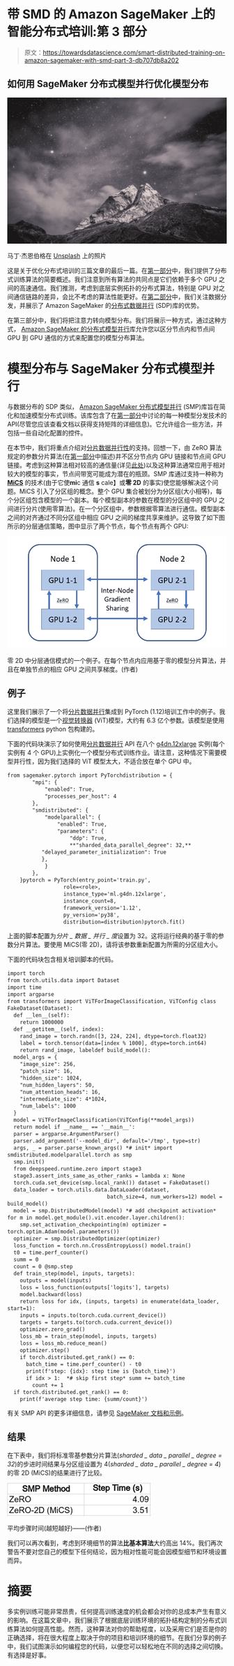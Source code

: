 # 带 SMD 的 Amazon SageMaker 上的智能分布式培训:第 3 部分

> 原文：<https://towardsdatascience.com/smart-distributed-training-on-amazon-sagemaker-with-smd-part-3-db707db8a202>

## 如何用 SageMaker 分布式模型并行优化模型分布

![](img/831832cb53342a0d572e56dd04071d99.png)

马丁·杰恩伯格在 [Unsplash](https://unsplash.com?utm_source=medium&utm_medium=referral) 上的照片

这是关于优化分布式培训的三篇文章的最后一篇。在[第一部分](https://chaimrand.medium.com/smart-distributed-training-on-amazon-sagemaker-with-smd-part-1-cd296f87a0ee)中，我们提供了分布式训练算法的简要概述。我们注意到所有算法的共同点是它们依赖于多个 GPU 之间的高速通信。我们推测，考虑到底层实例拓扑的分布式算法，特别是 GPU 对之间通信链路的差异，会比不考虑的算法性能更好。在[第二部分](https://chaimrand.medium.com/smart-distributed-training-on-amazon-sagemaker-with-smd-part-2-c833e7139b5f)中，我们关注数据分发，并展示了 Amazon SageMaker 的[分布式数据并行](https://docs.aws.amazon.com/sagemaker/latest/dg/data-parallel.html) (SDP)库的优势。

在第三部分中，我们将把注意力转向模型分布。我们将展示一种方式，通过这种方式， [Amazon SageMaker 的分布式模型并行](https://docs.aws.amazon.com/sagemaker/latest/dg/model-parallel.html)库允许您以区分节点内和节点间 GPU 到 GPU 通信的方式来配置您的模型分布算法。

# 模型分布与 SageMaker 分布式模型并行

与数据分布的 SDP 类似， [Amazon SageMaker 分布式模型并行](https://docs.aws.amazon.com/sagemaker/latest/dg/model-parallel.html) (SMP)库旨在简化和加速模型分布式训练。该库包含了在[第一部分](https://chaimrand.medium.com/smart-distributed-training-on-amazon-sagemaker-with-smd-part-1-cd296f87a0ee)中讨论的每一种模型分发技术的 API(尽管您应该查看文档以获得支持矩阵的详细信息)。它允许组合一些方法，并包括一些自动化配置的控件。

在本节中，我们将重点介绍对[分片数据并行性](https://docs.aws.amazon.com/sagemaker/latest/dg/model-parallel-extended-features-pytorch-sharded-data-parallelism.html)的支持。回想一下，由 ZeRO 算法规定的参数分片算法(在[第一部分](https://chaimrand.medium.com/smart-distributed-training-on-amazon-sagemaker-with-smd-part-1-cd296f87a0ee)中描述)并不区分节点内 GPU 链接和节点间 GPU 链接。考虑到这种算法相对较高的通信量(详见[此处](https://arxiv.org/pdf/1910.02054.pdf))以及这种算法通常应用于相对较大的模型的事实，节点间带宽可能成为潜在的瓶颈。SMP 库通过支持一种称为 [**MiCS**](https://www.amazon.science/blog/near-linear-scaling-of-gigantic-model-training-on-aws) 的技术(由于它使**mi**c 通信 **s** cale】或**零 2D** 的事实)使您能够解决这个问题。MiCS 引入了分区组的概念。整个 GPU 集合被划分为分区组(大小相等)，每个分区组包含模型的一个副本。每个模型副本的参数在模型的分区组中的 GPU 之间进行分片(使用零算法)。在一个分区组中，参数根据零算法进行通信。模型副本之间的对齐通过不同分区组中相应 GPU 之间的梯度共享来维护。这导致了如下图所示的分层通信策略，图中显示了两个节点，每个节点有两个 GPU:

![](img/75cd8db0c388a95667787d7f59efab3b.png)

零 2D 中分层通信模式的一个例子。在每个节点内应用基于零的模型分片算法，并且在单独节点的相应 GPU 之间共享梯度。(作者)

## 例子

这里我们展示了一个将[分片数据并行](https://docs.aws.amazon.com/sagemaker/latest/dg/model-parallel-extended-features-pytorch-sharded-data-parallelism.html)集成到 PyTorch (1.12)培训工作中的例子。我们选择的模型是一个[视觉转换器](https://en.wikipedia.org/wiki/Vision_transformer) (ViT)模型，大约有 6.3 亿个参数。该模型是使用 [transformers](https://pypi.org/project/transformers/) python 包构建的。

下面的代码块演示了如何使用[分片数据并行](https://docs.aws.amazon.com/sagemaker/latest/dg/model-parallel-extended-features-pytorch-sharded-data-parallelism.html) API 在八个 [g4dn.12xlarge](https://aws.amazon.com/ec2/instance-types/g4/) 实例(每个实例有 4 个 GPU)上实例化一个模型分布式训练作业。请注意，这种情况下需要模型并行性，因为我们选择的 ViT 模型太大，不适合放在单个 GPU 中。

```
from sagemaker.pytorch import PyTorchdistribution = {
        "mpi": {
            "enabled": True,
            "processes_per_host": 4
        },
        "smdistributed": {
            "modelparallel": {
                "enabled": True,
                "parameters": {
                    "ddp": True,
                    **"sharded_data_parallel_degree": 32,**
           "delayed_parameter_initialization": True
           },
            }
        },
    }pytorch = PyTorch(entry_point='train.py',
                  role=<role>,
                  instance_type='ml.g4dn.12xlarge',
                  instance_count=8,
                  framework_version='1.12',
                  py_version='py38',
                  distribution=distribution)pytorch.fit()
```

上面的脚本配置为*分片 _ 数据 _ 并行 _ 度*设置为 32。这将运行经典的基于零的参数分片算法。要使用 MiCS(零 2D)，请将该参数重新配置为所需的分区组大小。

下面的代码块包含相关培训脚本的代码。

```
import torch
from torch.utils.data import Dataset
import time
import argparse
from transformers import ViTForImageClassification, ViTConfig class FakeDataset(Dataset):
  def __len__(self):
    return 1000000
  def __getitem__(self, index):
    rand_image = torch.randn([3, 224, 224], dtype=torch.float32)
    label = torch.tensor(data=[index % 1000], dtype=torch.int64)
    return rand_image, labeldef build_model():
  model_args = {
    "image_size": 256,
    "patch_size": 16,
    "hidden_size": 1024,
    "num_hidden_layers": 50,
    "num_attention_heads": 16,
    "intermediate_size": 4*1024,
    "num_labels": 1000
  }
  model = ViTForImageClassification(ViTConfig(**model_args))
  return model if __name__ == '__main__':
  parser = argparse.ArgumentParser()
  parser.add_argument('--model_dir', default='/tmp', type=str)
  args, _ = parser.parse_known_args() *# init* import smdistributed.modelparallel.torch as smp
  smp.init()
  from deepspeed.runtime.zero import stage3
  stage3.assert_ints_same_as_other_ranks = lambda x: None
  torch.cuda.set_device(smp.local_rank()) dataset = FakeDataset()
  data_loader = torch.utils.data.DataLoader(dataset,
                                batch_size=4, num_workers=12) model = build_model()
  model = smp.DistributedModel(model) *# add checkpoint activation* for m in model.get_module().vit.encoder.layer.children():
    smp.set_activation_checkpointing(m) optimizer = torch.optim.Adam(model.parameters())
  optimizer = smp.DistributedOptimizer(optimizer)
  loss_function = torch.nn.CrossEntropyLoss() model.train()
  t0 = time.perf_counter()
  summ = 0
  count = 0 @smp.step
  def train_step(model, inputs, targets):
    outputs = model(inputs)
    loss = loss_function(outputs['logits'], targets)
    model.backward(loss)
    return loss for idx, (inputs, targets) in enumerate(data_loader, start=1):
    inputs = inputs.to(torch.cuda.current_device())
    targets = targets.to(torch.cuda.current_device())
    optimizer.zero_grad()
    loss_mb = train_step(model, inputs, targets)
    loss = loss_mb.reduce_mean()
    optimizer.step()
    if torch.distributed.get_rank() == 0:
      batch_time = time.perf_counter() - t0
      print(f'step: {idx}: step time is {batch_time}')
      if idx > 1:  *# skip first step* summ += batch_time
        count += 1
  if torch.distributed.get_rank() == 0:
    print(f'average step time: {summ/count}')
```

有关 SMP API 的更多详细信息，请参见 [SageMaker 文档和示例](https://docs.aws.amazon.com/sagemaker/latest/dg/model-parallel-extended-features-pytorch-sharded-data-parallelism.html)。

## 结果

在下表中，我们将标准零基参数分片算法(*sharded _ data _ parallel _ degree = 32*)的步进时间结果与分区组设置为 4(*sharded _ data _ parallel _ degree = 4*)的零 2D (MiCS)的结果进行了比较。

![](img/36a4eb4409cfc08b78a32216ddb73ff5.png)

平均步骤时间(越短越好)——(作者)

我们可以再次看到，考虑到环境细节的算法**比基本算法**大约高出 14%。我们再次警告不要对您自己的模型下任何结论，因为相对性能可能会因模型细节和环境设置而异。

# 摘要

多实例训练可能非常昂贵，任何提高训练速度的机会都会对你的总成本产生有意义的影响。在这篇文章中，我们展示了根据底层训练环境的拓扑结构定制的分布式训练算法如何提高性能。然而，这种算法对你的帮助程度，以及采用它们是否是你的正确选择，将在很大程度上取决于你的项目和培训环境的细节。在我们分享的例子中，我们试图演示如何编程您的代码，以便您可以轻松地在不同的选择之间切换。有选择是好事。